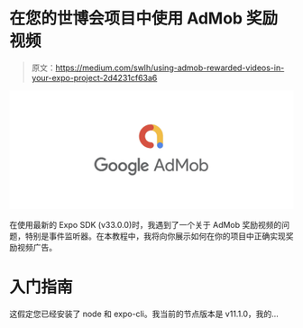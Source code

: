 # 在您的世博会项目中使用 AdMob 奖励视频

> 原文：<https://medium.com/swlh/using-admob-rewarded-videos-in-your-expo-project-2d4231cf63a6>

![](img/3ae3f02f81e244367478e1e98f9a7763.png)

在使用最新的 Expo SDK (v33.0.0)时，我遇到了一个关于 AdMob 奖励视频的问题，特别是事件监听器。在本教程中，我将向你展示如何在你的项目中正确实现奖励视频广告。

# 入门指南

这假定您已经安装了 node 和 expo-cli。我当前的节点版本是 v11.1.0，我的…